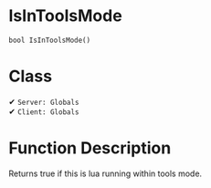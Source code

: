 # IsInToolsMode
```
bool IsInToolsMode()
```
# Class
✔ `Server: Globals`  
✔ `Client: Globals`  

# Function Description
Returns true if this is lua running within tools mode.
